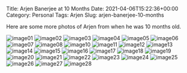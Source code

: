 Title: Arjen Banerjee at 10 Months
Date: 2021-04-06T15:22:36+00:00
Category: Personal
Tags: Arjen
Slug: arjen-banerjee-10-months

Here are some more photos of Arjen from when he was 10 months old.

![image01]({static}/images/arjen10/arjen01.jpg)
![image02]({static}/images/arjen10/arjen02.jpg)
![image03]({static}/images/arjen10/arjen03.jpg)
![image04]({static}/images/arjen10/arjen04.jpg)
![image05]({static}/images/arjen10/arjen05.jpg)
![image06]({static}/images/arjen10/arjen06.jpg)
![image07]({static}/images/arjen10/arjen07.jpg)
![image08]({static}/images/arjen10/arjen08.jpg)
![image10]({static}/images/arjen10/arjen10.jpg)
![image11]({static}/images/arjen10/arjen11.jpg)
![image12]({static}/images/arjen10/arjen12.jpg)
![image13]({static}/images/arjen10/arjen13.jpg)
![image14]({static}/images/arjen10/arjen14.jpg)
![image15]({static}/images/arjen10/arjen15.jpg)
![image16]({static}/images/arjen10/arjen16.jpg)
![image17]({static}/images/arjen10/arjen17.jpg)
![image18]({static}/images/arjen10/arjen18.jpg)
![image19]({static}/images/arjen10/arjen19.jpg)
![image20]({static}/images/arjen10/arjen20.jpg)
![image21]({static}/images/arjen10/arjen21.jpg)
![image22]({static}/images/arjen10/arjen22.jpg)
![image23]({static}/images/arjen10/arjen23.jpg)
![image24]({static}/images/arjen10/arjen24.jpg)
![image25]({static}/images/arjen10/arjen25.jpg)
![image26]({static}/images/arjen10/arjen26.jpg)
![image27]({static}/images/arjen10/arjen27.jpg)
![image28]({static}/images/arjen10/arjen28.jpg)
